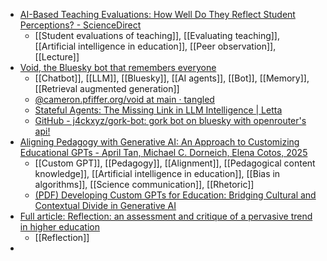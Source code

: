 - [AI-Based Teaching Evaluations: How Well Do They Reflect Student Perceptions? - ScienceDirect](https://www.sciencedirect.com/science/article/pii/S2666920X25000888?dgcid=raven_sd_aip_email)
	- [[Student evaluations of teaching]], [[Evaluating teaching]], [[Artificial intelligence in education]], [[Peer observation]], [[Lecture]]
- [Void, the Bluesky bot that remembers everyone](https://cameron.pfiffer.org/blog/void/)
	- [[Chatbot]], [[LLM]], [[Bluesky]], [[AI agents]], [[Bot]], [[Memory]], [[Retrieval augmented generation]]
	- [@cameron.pfiffer.org/void at main · tangled](https://tangled.sh/@cameron.pfiffer.org/void)
	- [Stateful Agents: The Missing Link in LLM Intelligence | Letta](https://www.letta.com/blog/stateful-agents)
	- [GitHub - j4ckxyz/gork-bot: gork bot on bluesky with openrouter's api!](https://github.com/j4ckxyz/gork-bot)
- [Aligning Pedagogy with Generative AI: An Approach to Customizing Educational GPTs - April Tan, Michael C. Dorneich, Elena Cotos, 2025](https://journals.sagepub.com/doi/10.1177/10711813251358778)
	- [[Custom GPT]], [[Pedagogy]], [[Alignment]], [[Pedagogical content knowledge]], [[Artificial intelligence in education]], [[Bias in algorithms]], [[Science communication]], [[Rhetoric]]
	- [(PDF) Developing Custom GPTs for Education: Bridging Cultural and Contextual Divide in Generative AI](https://www.researchgate.net/publication/387482631_Developing_Custom_GPTs_for_Education_Bridging_Cultural_and_Contextual_Divide_in_Generative_AI)
- [Full article: Reflection: an assessment and critique of a pervasive trend in higher education](https://www.tandfonline.com/doi/full/10.1080/21568235.2023.2193345#abstract)
	- [[Reflection]]
-